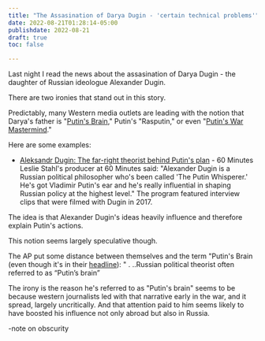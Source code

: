 ```yaml
---
title: "The Assasination of Darya Dugin - 'certain technical problems'"
date: 2022-08-21T01:28:14-05:00
publishdate: 2022-08-21
draft: true
toc: false

---
```


Last night I read the news about the assasination of Darya Dugin - the daughter of Russian ideologue Alexander Dugin. 

There are two ironies that stand out in this story.

Predictably, many Western media outlets are leading with the notion that Darya's father is "<a href="https://www.washingtonpost.com/politics/daughter-of-putins-brain-ideologist-killed-in-car-blast/2022/08/21/ded9acc0-2124-11ed-9ce6-68253bd31864_story.html" target="blank">Putin's Brain</a>," Putin's "Rasputin," or even "<a href="https://www.thesun.co.uk/news/19571946/putins-guide-alexander-hospital-bomb-killed-daughter/" target="blank">Putin's War Mastermind</a>." 

Here are some examples: 

* <a href="https://www.youtube.com/watch?v=Du7fOoW_euE" target="blank">Aleksandr Dugin: The far-right theorist behind Putin's plan</a> - 60 Minutes
Leslie Stahl's producer at 60 Minutes said: "Alexander Dugin is a Russian political philosopher who's been called 'The Putin Whisperer.' He's got Vladimir Putin's ear and he's really influential in shaping Russian policy at the highest level." The program featured interview clips that were filmed with Dugin in 2017. 


The idea is that Alexander Dugin's ideas heavily influence and therefore explain Putin's actions. 

This notion seems largely speculative though. 

The AP put some distance between themselves and the term "Putin's Brain (even though it's in their <a href="
https://apnews.com/article/russia-ukraine-moscow-government-and-politics-c710e37b5cad623ff6ea47cfca6138ac" target="blank">headline</a>): " . ..Russian political theorist often referred to as “Putin’s brain” 

The irony is the reason he's referred to as "Putin's brain" seems to be because western journalists led with that narrative early in the war, and it spread, largely uncritically. And that attention paid to him seems likely to have boosted his influence not only abroad but also in Russia. 

-note on obscurity


